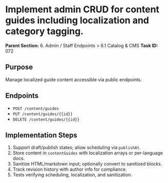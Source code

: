 # Implement admin CRUD for content guides including localization and category tagging.

**Parent Section:** 6. Admin / Staff Endpoints > 6.1 Catalog & CMS
**Task ID:** 072

## Purpose
Manage localized guide content accessible via public endpoints.

## Endpoints
- `POST /content/guides`
- `PUT /content/guides/{{id}}`
- `DELETE /content/guides/{{id}}`

## Implementation Steps
1. Support draft/publish states; allow scheduling via `publishAt`.
2. Store content in `contentGuides` with localization arrays or per-language docs.
3. Sanitize HTML/markdown input; optionally convert to sanitized blocks.
4. Track revision history with author info for compliance.
5. Tests verifying scheduling, localization, and sanitization.
